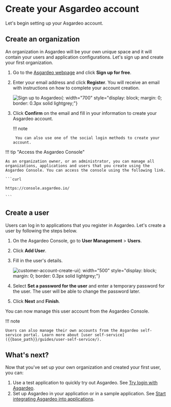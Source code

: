 # Create your Asgardeo account

Let's begin setting up your Asgardeo account.

## Create an organization

An organization in Asgardeo will be your own unique space and it will contain your users and application configurations. Let's sign up and create your first organization.

1. Go to the [Asgardeo webpage](https://wso2.com/asgardeo/) and click **Sign up for free**.

2. Enter your email address and click **Register**. You will receive an email with instructions on how to complete your account creation.

    ![Sign up to Asgardeo]({{base_path}}/assets/img/get-started/sign-up-to-asgardeo.png){: width="700" style="display: block; margin: 0; border: 0.3px solid lightgrey;"}

3. Click **Confirm** on the email and fill in your information to create your Asgardeo account.

    !!! note

        You can also use one of the social login methods to create your account.


!!! tip "Access the Asgardeo Console"

    As an organization owner, or an administrator, you can manage all organizations, applications and users that you create using the Asgardeo Console. You can access the console using the following link.

    ```curl

    https://console.asgardeo.io/

    ```

## Create a user

Users can log in to applications that you register in Asgardeo. Let's create a user by following the steps below.

1. On the Asgardeo Console, go to **User Management** > **Users**.
2. Click **Add User**.
3. Fill in the user's details.

    ![customer-account-create-ui]({{base_path}}/assets/img/get-started/create-user-account.png){: width="500" style="display: block; margin: 0; border: 0.3px solid lightgrey;"}

4. Select **Set a password for the user** and enter a temporary password for the user. The user will be able to change the password later.

6. Click **Next** and **Finish**.

You can now manage this user account from the Asgardeo Console.

!!! note

    Users can also manage their own accounts from the Asgardeo self-service portal. Learn more about [user self-service]({{base_path}}/guides/user-self-service/).


## What's next?

Now that you've set up your own organization and created your first user, you can:

1. Use a test application to quickly try out Asgardeo. See [Try login with Asgardeo]({{base_path}}/get-started/try-it-application/).
2. Set up Asgardeo in your application or in a sample application. See [Start integrating Asgardeo into applications]({{base_path}}/get-started/start-integrating-apps/).

